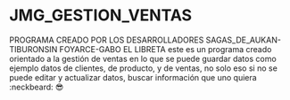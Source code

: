 # JMG_GESTION_VENTAS
PROGRAMA CREADO POR LOS DESARROLLADORES SAGAS_DE_AUKAN-TIBURONSIN FOYARCE-GABO EL LIBRETA
este es un programa creado orientado a la gestión de ventas en lo que se puede guardar datos como ejemplo datos de clientes, de producto, y de ventas, no solo eso si no se puede editar y actualizar datos, buscar información que uno quiera
:neckbeard: :sunglasses:
